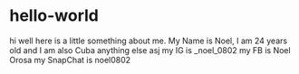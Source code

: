 # hello-world

hi well here is a little something about me.
My Name is Noel, I am 24 years old and I am also Cuba anything else asj
my IG is _noel_0802
my FB is Noel Orosa
my SnapChat is noel0802
